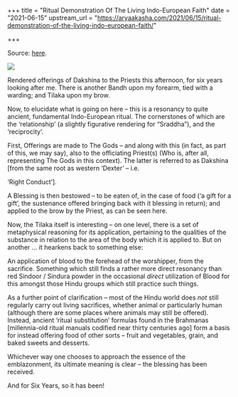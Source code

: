 +++
title = "Ritual Demonstration Of The Living Indo-European Faith"
date = "2021-06-15"
upstream_url = "https://aryaakasha.com/2021/06/15/ritual-demonstration-of-the-living-indo-european-faith/"

+++

Source: [here](https://aryaakasha.com/2021/06/15/ritual-demonstration-of-the-living-indo-european-faith/).

![](https://aryaakasha.files.wordpress.com/2021/06/img_1277.jpg?w=768)

Rendered offerings of Dakshina to the Priests this afternoon, for six years looking after me. There is another Bandh upon my forearm, tied with a warding; and Tilaka upon my brow.

Now, to elucidate what is going on here – this is a resonancy to quite ancient, fundamental Indo-European ritual. The cornerstones of which are the ‘relationship’ (a slightly figurative rendering for “Sraddha”), and the ‘reciprocity’.

First, Offerings are made to The Gods – and along with this (in fact, as part of this, we may say), also to the officiating Priest(s) (Who is, after all, representing The Gods in this context). The latter is referred to as Dakshina \[from the same root as western ‘Dexter’ – i.e.

‘Right Conduct’\].

A Blessing is then bestowed – to be eaten of, in the case of food (‘a gift for a gift’, the sustenance offered bringing back with it blessing in return); and applied to the brow by the Priest, as can be seen here.

Now, the Tilaka itself is interesting – on one level, there is a set of metaphysical reasoning for its application, pertaining to the qualities of the substance in relation to the area of the body which it is applied to. But on another … it hearkens back to something else:

An application of blood to the forehead of the worshipper, from the sacrifice. Something which still finds a rather more direct resonancy than red Sindoor / Sindura powder in the occasional *direct* utilization of Blood for this amongst those Hindu groups which still practice such things.

As a further point of clarification – most of the Hindu world does *not* still regularly carry out living sacrifices, whether animal or particularly human (although there are some places where animals may still be offered). Instead, ancient ‘ritual substitution’ formulas found in the Brahmanas \[millennia-old ritual manuals codified near thirty centuries ago\] form a basis for instead offering food of other sorts – fruit and vegetables, grain, and baked sweets and desserts.

Whichever way one chooses to approach the essence of the emblazonment, its ultimate meaning is clear – the blessing has been received.

And for Six Years, so it has been!